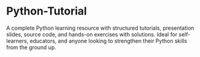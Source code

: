 # Python-Tutorial
A complete Python learning resource with structured tutorials, presentation slides, source code, and hands-on exercises with solutions. Ideal for self-learners, educators, and anyone looking to strengthen their Python skills from the ground up.
